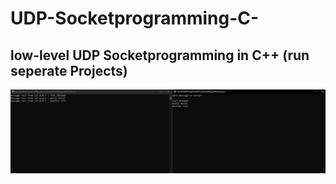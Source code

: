 # UDP-Socketprogramming-C-
low-level UDP Socketprogramming in C++
(run seperate Projects)
--------------------------------------------------------------------------------------
![alt text](https://github.com/Nilusche/UDP-Socketprogramming-C-/blob/main/Visualstudio.png?raw=true)
